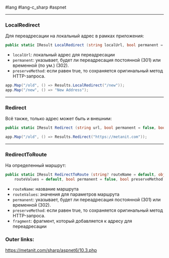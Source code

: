 #lang #lang-c_sharp #aspnet

---
### LocalRedirect
Для переадресации на локальный адрес в рамках приложения:

```csharp
public static IResult LocalRedirect (string localUrl, bool permanent = false, bool preserveMethod = false);
```

- `localUrl`: локальный адрес для переадресации
- `permanent`: указывает, будет ли переадресация постоянной (301) или временной (по ум.) (302).
- `preserveMethod`: если равен true, то сохраняется оригинальный метод HTTP-запроса.

```csharp
app.Map("/old", () => Results.LocalRedirect("/new"));
app.Map("/new", () => "New Address");
```

---
### Redirect
Всё также, только адрес может быть и внешним:
```csharp
public static IResult Redirect (string url, bool permanent = false, bool preserveMethod = false);
```

```csharp
app.Map("/old", () => Results.Redirect("https://metanit.com"));
```

---
### RedirectToRoute
На определенный маршрут:

```csharp
public static IResult RedirectToRoute (string? routeName = default, object? 
    routeValues = default, bool permanent = false, bool preserveMethod = false, string? fragment = default);
```

- `routeName`: название маршрута
- `routeValues`: значения для параметров маршрута
- `permanent`: указывает, будет ли переадресация постоянной (301) или временной (302).
- `preserveMethod`: если равен true, то сохраняется оригинальный метод HTTP-запроса.
- `fragment`: фрагмент, который добавляется к адресу для переадресации

### Outer links:
https://metanit.com/sharp/aspnet6/10.3.php